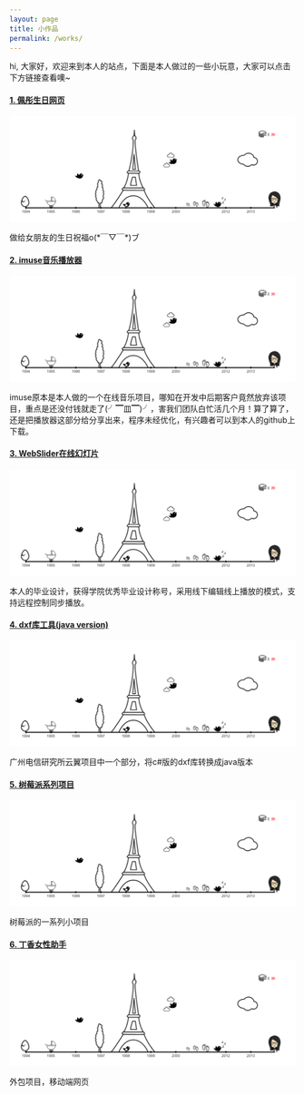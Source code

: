 ```yaml
---
layout: page
title: 小作品
permalink: /works/
---
```


<p class="works-introduction">hi, 大家好，欢迎来到本人的站点，下面是本人做过的一些小玩意，大家可以点击下方链接查看噢~</p>
<section class="works-section">
<h4 class="works-title"><a href="http://ptbirthday.boxizen.com">1. 佩彤生日网页</a></h4>
<a href="http://ptbirthday.boxizen.com"><img src="/img/works/ptbirth.png" alt="佩彤生日网页" /></a>
<p class="works-description">做给女朋友的生日祝福o(*￣▽￣*)ブ</p>
</section>
<section class="works-section">
<h4 class="works-title"><a href="http://ptbirthday.boxizen.com">2. imuse音乐播放器</a></h4>
<a href="http://ptbirthday.boxizen.com"><img src="/img/works/ptbirth.png" alt="imuse音乐播放器" /></a>
<p class="works-description">imuse原本是本人做的一个在线音乐项目，哪知在开发中后期客户竟然放弃该项目，重点是还没付钱就走了(╯▔皿▔)╯，害我们团队白忙活几个月！算了算了，还是把播放器这部分给分享出来，程序未经优化，有兴趣者可以到本人的github上下载。</p>
</section>
<section class="works-section">
<h4 class="works-title"><a href="http://ptbirthday.boxizen.com">3. WebSlider在线幻灯片</a></h4>
<a href="http://ptbirthday.boxizen.com"><img src="/img/works/ptbirth.png" alt="WebSlider" /></a>
<p class="works-description">本人的毕业设计，获得学院优秀毕业设计称号，采用线下编辑线上播放的模式，支持远程控制同步播放。</p>
</section>
<section class="works-section">
<h4 class="works-title"><a href="http://ptbirthday.boxizen.com">4. dxf库工具(java version)</a></h4>
<a href="http://ptbirthday.boxizen.com"><img src="/img/works/ptbirth.png" alt="dxf" /></a>
<p class="works-description">广州电信研究所云翼项目中一个部分，将c#版的dxf库转换成java版本</p>
</section>
<section class="works-section">
<h4 class="works-title"><a href="http://ptbirthday.boxizen.com">5. 树莓派系列项目</a></h4>
<a href="http://ptbirthday.boxizen.com"><img src="/img/works/ptbirth.png" alt="树莓派" /></a>
<p class="works-description">树莓派的一系列小项目</p>
</section>
<section class="works-section">
<h4 class="works-title"><a href="http://ptbirthday.boxizen.com">6. 丁香女性助手</a></h4>
<a href="http://ptbirthday.boxizen.com"><img src="/img/works/ptbirth.png" alt="丁香女性助手" /></a>
<p class="works-description">外包项目，移动端网页</p>
</section>
